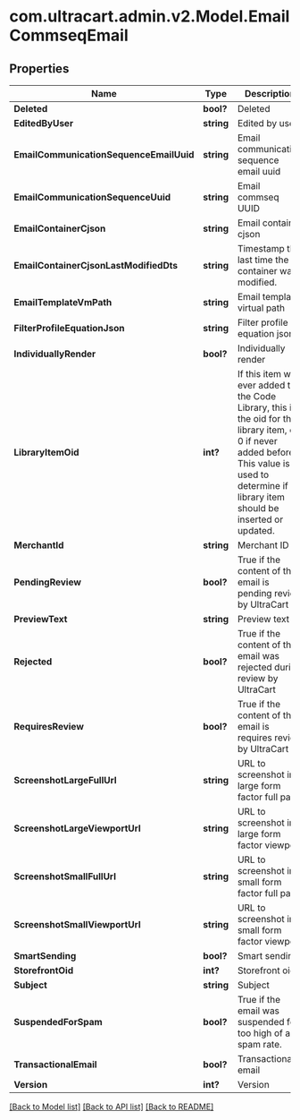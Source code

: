 # com.ultracart.admin.v2.Model.EmailCommseqEmail
## Properties

Name | Type | Description | Notes
------------ | ------------- | ------------- | -------------
**Deleted** | **bool?** | Deleted | [optional] 
**EditedByUser** | **string** | Edited by user | [optional] 
**EmailCommunicationSequenceEmailUuid** | **string** | Email communication sequence email uuid | [optional] 
**EmailCommunicationSequenceUuid** | **string** | Email commseq UUID | [optional] 
**EmailContainerCjson** | **string** | Email container cjson | [optional] 
**EmailContainerCjsonLastModifiedDts** | **string** | Timestamp the last time the container was modified. | [optional] 
**EmailTemplateVmPath** | **string** | Email template virtual path | [optional] 
**FilterProfileEquationJson** | **string** | Filter profile equation json | [optional] 
**IndividuallyRender** | **bool?** | Individually render | [optional] 
**LibraryItemOid** | **int?** | If this item was ever added to the Code Library, this is the oid for that library item, or 0 if never added before.  This value is used to determine if a library item should be inserted or updated. | [optional] 
**MerchantId** | **string** | Merchant ID | [optional] 
**PendingReview** | **bool?** | True if the content of this email is pending review by UltraCart | [optional] 
**PreviewText** | **string** | Preview text | [optional] 
**Rejected** | **bool?** | True if the content of this email was rejected during review by UltraCart | [optional] 
**RequiresReview** | **bool?** | True if the content of this email is requires review by UltraCart | [optional] 
**ScreenshotLargeFullUrl** | **string** | URL to screenshot in large form factor full page | [optional] 
**ScreenshotLargeViewportUrl** | **string** | URL to screenshot in large form factor viewport | [optional] 
**ScreenshotSmallFullUrl** | **string** | URL to screenshot in small form factor full page | [optional] 
**ScreenshotSmallViewportUrl** | **string** | URL to screenshot in small form factor viewport | [optional] 
**SmartSending** | **bool?** | Smart sending | [optional] 
**StorefrontOid** | **int?** | Storefront oid | [optional] 
**Subject** | **string** | Subject | [optional] 
**SuspendedForSpam** | **bool?** | True if the email was suspended for too high of a spam rate. | [optional] 
**TransactionalEmail** | **bool?** | Transactional email | [optional] 
**Version** | **int?** | Version | [optional] 


[[Back to Model list]](../README.md#documentation-for-models) [[Back to API list]](../README.md#documentation-for-api-endpoints) [[Back to README]](../README.md)

